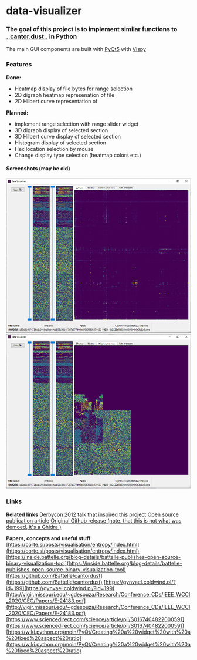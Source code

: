 # data-visualizer

### The goal of this project is to implement similar functions to [..cantor.dust..](https://sites.google.com/site/xxcantorxdustxx/) in Python

The main GUI components are built with [PyQt5](https://pypi.org/project/PyQt5/) with [Vispy](https://vispy.org/gallery/scene/index.htm)

### Features
**Done:**
- Heatmap display of file bytes for range selection
- 2D digraph heatmap represenation of file
- 2D Hilbert curve representation of 

**Planned:**
- implement range selection with range slider widget
- 3D digraph display of selected section
- 3D Hilbert curve display of selected section
- Histogram display of selected section
- Hex location selection by mouse
- Change display type selection (heatmap colors etc.)

#### Screenshots (may be old)
![2D digraph](./screenshots/2d-digraph-view.png)
![Hilbert curve view](./screenshots/2d-hilbert-curve-view.png)

### Links

**Related links**
[Derbycon 2012 talk that inspired this project](https://www.youtube.com/watch?v=4bM3Gut1hIk)
[Open source publication article](https://inside.battelle.org/blog-details/battelle-publishes-open-source-binary-visualization-tool)
[Original Github release (note, that this is not what was demoed, it's a Ghidra )](https://github.com/Battelle/cantordust)

**Papers, concepts and useful stuff**
[https://corte.si/posts/visualisation/entropy/index.html](https://corte.si/posts/visualisation/entropy/index.html)
[https://inside.battelle.org/blog-details/battelle-publishes-open-source-binary-visualization-tool](https://inside.battelle.org/blog-details/battelle-publishes-open-source-binary-visualization-tool)
[https://github.com/Battelle/cantordust](https://github.com/Battelle/cantordust)
[https://gynvael.coldwind.pl/?id=199](https://gynvael.coldwind.pl/?id=199)
[http://vigir.missouri.edu/~gdesouza/Research/Conference_CDs/IEEE_WCCI_2020/CEC/Papers/E-24183.pdf](http://vigir.missouri.edu/~gdesouza/Research/Conference_CDs/IEEE_WCCI_2020/CEC/Papers/E-24183.pdf)
[https://www.sciencedirect.com/science/article/pii/S0167404822000591](https://www.sciencedirect.com/science/article/pii/S0167404822000591)
[https://wiki.python.org/moin/PyQt/Creating%20a%20widget%20with%20a%20fixed%20aspect%20ratio](https://wiki.python.org/moin/PyQt/Creating%20a%20widget%20with%20a%20fixed%20aspect%20ratio)